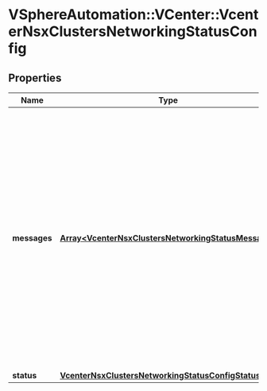 # VSphereAutomation::VCenter::VcenterNsxClustersNetworkingStatusConfig

## Properties
Name | Type | Description | Notes
------------ | ------------- | ------------- | -------------
**messages** | [**Array&lt;VcenterNsxClustersNetworkingStatusMessage&gt;**](VcenterNsxClustersNetworkingStatusMessage.md) | List of messages indicating the issues, if any, with the configuration status of the entity. Warning: This attribute is part of a new feature in development. It may be changed at any time and may not have all supported functionality implemented. This field will be empty if there are no additional details. | 
**status** | [**VcenterNsxClustersNetworkingStatusConfigStatus**](VcenterNsxClustersNetworkingStatusConfigStatus.md) |  | 


